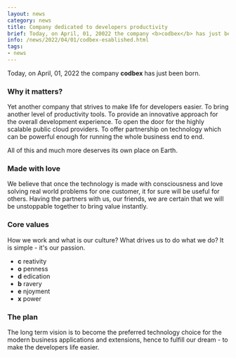 ```yaml
---
layout: news
category: news
title: Company dedicated to developers productivity
brief: Today, on April, 01, 20022 the company <b>codbex</b> has just been born...
info: /news/2022/04/01/codbex-esablished.html
tags:
- news
---
```



Today, on April, 01, 2022 the company __codbex__ has just been born.

### Why it matters?

Yet another company that strives to make life for developers easier. To bring another level of productivity tools.
To provide an innovative approach for the overall development experience.
To open the door for the highly scalable public cloud providers.
To offer partnership on technology which can be powerful enough for running the whole business end to end.

All of this and much more deserves its own place on Earth.

### Made with love

We believe that once the technology is made with consciousness and love solving real world problems for one customer,
it for sure will be useful for others. Having the partners with us, our friends, we are certain that we will be unstoppable together to bring value instantly.

### Core values

How we work and what is our culture? What drives us to do what we do? It is simple - it's our passion.

 - __c__ reativity
 - __o__ penness
 - __d__ edication
 - __b__ ravery
 - __e__ njoyment
 - __x__ power

### The plan

The long term vision is to become the preferred technology choice for the modern business applications and extensions,
hence to fulfill our dream - to make the developers life easier.


<br><br><br>

